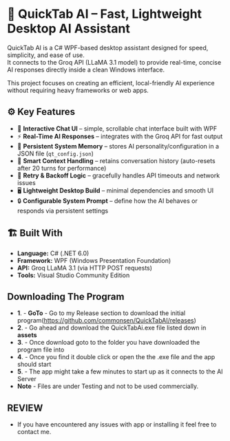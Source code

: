 # 🧠 QuickTab AI – Fast, Lightweight Desktop AI Assistant

QuickTab AI is a C# WPF-based desktop assistant designed for speed, simplicity, and ease of use.  
It connects to the Groq API (LLaMA 3.1 model) to provide real-time, concise AI responses directly inside a clean Windows interface.  

This project focuses on creating an efficient, local-friendly AI experience without requiring heavy frameworks or web apps.

## ⚙️ Key Features
- 💬 **Interactive Chat UI** – simple, scrollable chat interface built with WPF
- ⚡ **Real-Time AI Responses** – integrates with the Groq API for fast output
- 🧩 **Persistent System Memory** – stores AI personality/configuration in a JSON file (`qt_config.json`)
- 🧠 **Smart Context Handling** – retains conversation history (auto-resets after 20 turns for performance)
- 🔄 **Retry & Backoff Logic** – gracefully handles API timeouts and network issues
- 🖥️ **Lightweight Desktop Build** – minimal dependencies and smooth UI
- 🔒 **Configurable System Prompt** – define how the AI behaves or responds via persistent settings

## 🏗️ Built With
- **Language:** C# (.NET 6.0)
- **Framework:** WPF (Windows Presentation Foundation)
- **API:** Groq LLaMA 3.1 (via HTTP POST requests)
- **Tools:** Visual Studio Community Edition

## Downloading The Program
- **1**. - **GoTo** - Go to my Release section to download the initial program(https://github.com/commonsen/QuickTabAI/releases)
- **2**. - Go ahead and download the QuickTabAi.exe file listed down in **assets**
- **3**. - Once download goto to the folder you have downloaded the program file into 
- **4**. - Once you find it double click or open the the .exe file and the app should start
- **5**. - The app might take a few minutes to start up as it connects to the AI Server
- **Note** - Files are under Testing and not to be used commercially.

## REVIEW
- If you have encountered any issues with app or installing it feel free to contact me.
